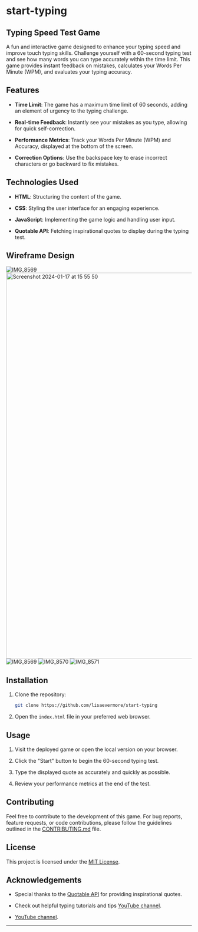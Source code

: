 # start-typing
## Typing Speed Test Game

A fun and interactive game designed to enhance your typing speed and improve touch typing skills. Challenge yourself with a 60-second typing test and see how many words you can type accurately within the time limit. This game provides instant feedback on mistakes, calculates your Words Per Minute (WPM), and evaluates your typing accuracy.

## Features

- **Time Limit**: The game has a maximum time limit of 60 seconds, adding an element of urgency to the typing challenge.

- **Real-time Feedback**: Instantly see your mistakes as you type, allowing for quick self-correction.

- **Performance Metrics**: Track your Words Per Minute (WPM) and Accuracy, displayed at the bottom of the screen.

- **Correction Options**: Use the backspace key to erase incorrect characters or go backward to fix mistakes.

## Technologies Used

- **HTML**: Structuring the content of the game.
  
- **CSS**: Styling the user interface for an engaging experience.

- **JavaScript**: Implementing the game logic and handling user input.

- **Quotable API**: Fetching inspirational quotes to display during the typing test.

## Wireframe Design
![IMG_8569](https://github.com/lisaevermore/love-running/assets/70776430/23a846df-24da-4a31-984c-d6aea951a996)
<img width="1047" alt="Screenshot 2024-01-17 at 15 55 50" src="https://github.com/lisaevermore/love-running/assets/70776430/8e1939fd-9400-41a1-803a-8bef6f01b26b">
![IMG_8569](https://github.com/lisaevermore/love-running/assets/70776430/a046d88b-a2df-4458-a2ea-81b2dab5a52f)
![IMG_8570](https://github.com/lisaevermore/love-running/assets/70776430/c36e395f-00f9-4492-80e1-8a5770c7f7da)
![IMG_8571](https://github.com/lisaevermore/love-running/assets/70776430/bdcf104a-5f63-4510-9d51-4853567e4ccf)



## Installation

1. Clone the repository:

   ```bash
   git clone https://github.com/lisaevermore/start-typing
   ```

2. Open the `index.html` file in your preferred web browser.

## Usage

1. Visit the deployed game or open the local version on your browser.

2. Click the "Start" button to begin the 60-second typing test.

3. Type the displayed quote as accurately and quickly as possible.

4. Review your performance metrics at the end of the test.

## Contributing

Feel free to contribute to the development of this game. For bug reports, feature requests, or code contributions, please follow the guidelines outlined in the [CONTRIBUTING.md](CONTRIBUTING.md) file.

## License

This project is licensed under the [MIT License](LICENSE).

## Acknowledgements

- Special thanks to the [Quotable API](https://github.com/lukePeavey/quotable) for providing inspirational quotes.

- Check out helpful typing tutorials and tips [YouTube channel](https://www.youtube.com/watch?v=Hg80AjDNnJk&ab_channel=CodingNepal).

- [YouTube channel](https://www.youtube.com/watch?v=E_tZH9R_zi8&t=1752s&ab_channel=CodingWithDawid).


---
